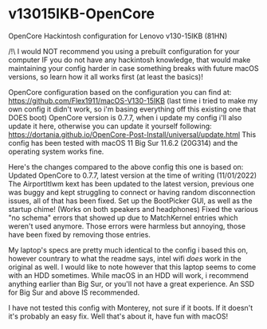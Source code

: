 # v13015IKB-OpenCore
OpenCore Hackintosh configuration for Lenovo v130-15IKB (81HN)

/!\ I would NOT recommend you using a prebuilt configuration for your computer IF you do not have any hackintosh knowledge, that would make maintaining your config harder in case something breaks with future macOS versions, so learn how it all works first (at least the basics)!

OpenCore configuration based on the configuration you can find at: https://github.com/Flex1911/macOS-V130-15IKB (last time i tried to make my own config it didn't work, so i'm basing everything off this existing one that DOES boot)
OpenCore version is 0.7.7, when i update my config i'll also update it here, otherwise you can update it yourself following: https://dortania.github.io/OpenCore-Post-Install/universal/update.html
This config has been tested with macOS 11 Big Sur 11.6.2 (20G314) and the operating system works fine.

Here's the changes compared to the above config this one is based on:
Updated OpenCore to 0.7.7, latest version at the time of writing (11/01/2022)
The AirportItlwm kext has been updated to the latest version, previous one was buggy and kept struggling to connect or having random disconnection issues, all of that has been fixed.
Set up the BootPicker GUI, as well as the startup chime! (Works on both speakers and headphones)
Fixed the various "no schema" errors that showed up due to MatchKernel entries which weren't used anymore. Those errors were harmless but annoying, those have been fixed by removing those entries.

My laptop's specs are pretty much identical to the config i based this on, however countrary to what the readme says, intel wifi *does* work in the original as well.
I would like to note however that this laptop seems to come with an HDD sometimes. While macOS in an HDD will work, i recommend anything earlier than Big Sur, or you'll not have a great experience. An SSD for Big Sur and above IS recommended.

I have not tested this config with Monterey, not sure if it boots. If it doesn't it's probably an easy fix.
Well that's about it, have fun with macOS!
